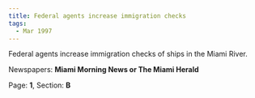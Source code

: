 ```yaml
---  
title: Federal agents increase immigration checks  
tags:  
  - Mar 1997  
---  
```

  
Federal agents increase immigration checks of ships in the Miami River.  
  
Newspapers: **Miami Morning News or The Miami Herald**  
  
Page: **1**, Section: **B** 
